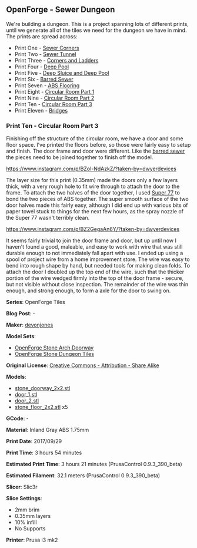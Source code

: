 
## OpenForge - Sewer Dungeon

We're building a dungeon. This is a project spanning lots of different prints, until
we generate all of the tiles we need for the dungeon we have in mind. The prints
are spread across:

 - Print One - [Sewer Corners](http://www.dwyerdevices.com/2017/09/24/sewer-dungeon-print-one/)
 - Print Two - [Sewer Tunnel](http://www.dwyerdevices.com/2017/09/24/sewer-dungeon-print-two/)
 - Print Three - [Corners and Ladders](http://www.dwyerdevices.com/2017/09/24/sewer-dungeon-print-three/)
 - Print Four - [Deep Pool](http://www.dwyerdevices.com/2017/09/24/sewer-dungeon-print-4/)
 - Print Five - [Deep Sluice and Deep Pool](http://www.dwyerdevices.com/2017/09/29/sewer-dungeon-print-five/)
 - Print Six - [Barred Sewer](http://www.dwyerdevices.com/2017/09/29/sewer-dungeon-print-six/)
 - Print Seven - [ABS Flooring](http://www.dwyerdevices.com/2017/09/29/sewer-dungeon-print-seven/)
 - Print Eight - [Circular Room Part 1](http://www.dwyerdevices.com/2017/10/02/sewer-dungeon-print-eight/)
 - Print Nine - [Circular Room Part 2](http://www.dwyerdevices.com/2017/10/03/sewer-dungeon-print-nine/)
 - Print Ten - [Circular Room Part 3](http://www.dwyerdevices.com/2017/10/05/sewer-dungeon-print-ten/)
 - Print Eleven - [Bridges](http://www.dwyerdevices.com/2017/10/06/sewer-dungeon-print-eleven/)


### Print Ten - Circular Room Part 3

Finishing off the structure of the circular room, we have a door and some floor space. I've printed
the floors before, so those were fairly easy to setup and finish. The door frame and door were different. Like
the [barred sewer](http://www.dwyerdevices.com/2017/09/29/sewer-dungeon-print-six/) the pieces need to
be joined together to finish off the model.
 
https://www.instagram.com/p/BZol-NdAzkZ/?taken-by=dwyerdevices

The layer size for this print (0.35mm) made the doors only a few layers thick, with a very rough hole to fit
wire through to attach the door to the frame. To attach the two halves of the door together, I used [Super 77](https://www.3m.com/3M/en_US/company-us/all-3m-products/~/3M-Super-77-Multipurpose-Spray-Adhesive?N=5002385+3293242460&rt=rud) to
bond the two pieces of ABS together. The super smooth surface of the two door halves made this fairly easy, although I did
end up with various bits of paper towel stuck to things for the next few hours, as the spray nozzle of the Super 77 wasn't
terribly clean.

https://www.instagram.com/p/BZ2GegaAn6Y/?taken-by=dwyerdevices

It seems fairly trivial to join the door frame and door, but up until now I haven't found a good, maleable, and
easy to work with wire that was still durable enough to not immediately fall apart with use. I ended up using
a spool of project wire from a home improvement store. The wire was easy to bend into rough shape by hand, but
needed tools for making clean folds. To attach the door I doubled up the top end of the wire, such that the thicker
portion of the wire wedged firmly into the top of the door frame - secure, but not visible without close inspection. The
remainder of the wire was thin enough, and strong enough, to form a axle for the door to swing on.
 

**Series**: OpenForge Tiles

**Blog Post**: -

**Maker**: [devonjones](https://www.thingiverse.com/devonjones)

**Model Sets**: 

 - [OpenForge Stone Arch Doorway](https://www.thingiverse.com/thing:594735)
 - [OpenForge Stone Dungeon Tiles](https://www.thingiverse.com/thing:171315)

**Original License**: [Creative Commons - Attribution - Share Alike](http://creativecommons.org/licenses/by-sa/3.0/)

**Models**:

 - [stone_doorway_2x2.stl](https://www.thingiverse.com/download:956281)
 - [door_1.stl](https://www.thingiverse.com/download:956280)
 - [door_2.stl](https://www.thingiverse.com/download:956279)
 - [stone_floor_2x2.stl](https://www.thingiverse.com/download:361884) x5

**GCode**: -

**Material**: Inland Gray ABS 1.75mm

**Print Date**: 2017/09/29

**Print Time**: 3 hours 54 minutes

**Estimated Print Time**: 3 hours 21 minutes (PrusaControl 0.9.3_390_beta)

**Estimated Filament**: 32.1 meters (PrusaControl  0.9.3_390_beta)

**Slicer**: Slic3r

**Slice Settings**:

 - 2mm brim
 - 0.35mm layers
 - 10% infill
 - No Supports

**Printer**: Prusa i3 mk2